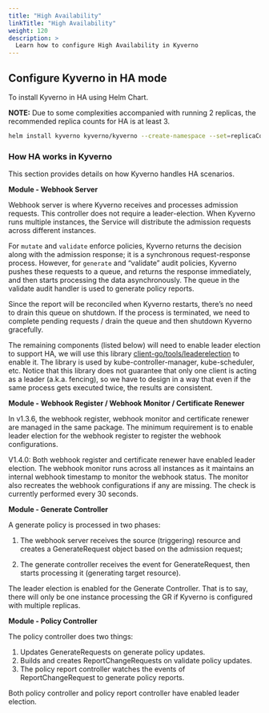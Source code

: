 ```yaml
---
title: "High Availability"
linkTitle: "High Availability"
weight: 120
description: >
  Learn how to configure High Availability in Kyverno
---
```


## Configure Kyverno in HA mode

 To install Kyverno in HA using Helm Chart.
  
  **NOTE:** Due to some complexities accompanied with running 2 replicas, the recommended replica counts for HA is at least 3.

 ```sh
 helm install kyverno kyverno/kyverno --create-namespace --set=replicaCount=3 
 ```
### How HA works in Kyverno

 This section provides details on how Kyverno handles HA scenarios.

 **Module - Webhook Server**

   Webhook server is where Kyverno receives and processes admission requests. This controller does not require a leader-election. When Kyverno runs multiple instances, the Service will distribute the admission requests across different instances. 

   For `mutate` and `validate` enforce policies, Kyverno returns the decision along with the admission response; it is a synchronous request-response process. However, for `generate` and “validate” audit policies, Kyverno pushes these requests to a queue, and returns the response immediately, and then starts processing the data asynchronously. The queue in the validate audit handler is used to generate policy reports. 
   
   Since the report will be reconciled when Kyverno restarts, there’s no need to drain this queue on shutdown. If the process is terminated, we need to complete pending requests / drain the queue and then shutdown Kyverno gracefully.

  
   The remaining components (listed below) will need to enable leader election to support HA, we will use this library [client-go/tools/leaderelection](https://pkg.go.dev/k8s.io/client-go/tools/leaderelection) to enable it.
   The library is used by kube-controller-manager, kube-scheduler, etc. Notice that this library does not guarantee that only one client is acting as a leader (a.k.a. fencing), so we have to design in a way that even if the same process gets executed twice, the results are consistent.

**Module - Webhook Register / Webhook Monitor / Certificate Renewer**

   In v1.3.6, the webhook register, webhook monitor and certificate renewer are managed in the same package. The minimum requirement is to enable leader election for the webhook register to register the webhook configurations. 

   V1.4.0: Both webhook register and certificate renewer have enabled leader election.  The webhook monitor runs across all instances as it maintains an internal webhook timestamp to monitor the webhook status. The monitor also recreates the webhook configurations if any are missing. The check is currently performed every 30 seconds.

  
 **Module - Generate Controller**

  A generate policy is processed in two phases: 

  1. The webhook server receives the source (triggering) resource and creates a GenerateRequest object based on the admission request; 

  2. The generate controller receives the event for GenerateRequest, then starts processing it (generating target resource).

  The leader election is enabled for the Generate Controller.
  That is to say, there will only be one instance processing the GR if Kyverno is configured with multiple replicas.
  
**Module - Policy Controller**

  The policy controller does two things:

  1. Updates GenerateRequests on generate policy updates.
  2. Builds and creates ReportChangeRequests on validate policy updates. 
  3. The policy report controller watches the events of ReportChangeRequest to generate policy reports.

  Both policy controller and policy report controller have enabled leader election.
